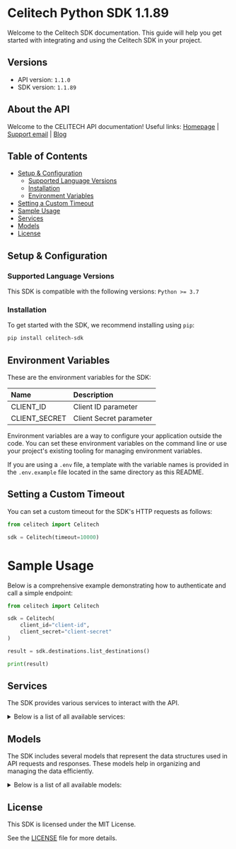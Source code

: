 # Celitech Python SDK 1.1.89<a id="celitech-python-sdk-1189"></a>

Welcome to the Celitech SDK documentation. This guide will help you get started with integrating and using the Celitech SDK in your project.

## Versions<a id="versions"></a>

- API version: `1.1.0`
- SDK version: `1.1.89`

## About the API<a id="about-the-api"></a>

Welcome to the CELITECH API documentation! Useful links: [Homepage](https://www.celitech.com) | [Support email](mailto:support@celitech.com) | [Blog](https://www.celitech.com/blog/)

## Table of Contents<a id="table-of-contents"></a>

- [Setup & Configuration](#setup--configuration)
  - [Supported Language Versions](#supported-language-versions)
  - [Installation](#installation)
  - [Environment Variables](#environment-variables)
- [Setting a Custom Timeout](#setting-a-custom-timeout)
- [Sample Usage](#sample-usage)
- [Services](#services)
- [Models](#models)
- [License](#license)

## Setup & Configuration<a id="setup--configuration"></a>

### Supported Language Versions<a id="supported-language-versions"></a>

This SDK is compatible with the following versions: `Python >= 3.7`

### Installation<a id="installation"></a>

To get started with the SDK, we recommend installing using `pip`:

```bash
pip install celitech-sdk
```

## Environment Variables<a id="environment-variables"></a>

These are the environment variables for the SDK:

| Name          | Description             |
| :------------ | :---------------------- |
| CLIENT_ID     | Client ID parameter     |
| CLIENT_SECRET | Client Secret parameter |

Environment variables are a way to configure your application outside the code. You can set these environment variables on the command line or use your project's existing tooling for managing environment variables.

If you are using a `.env` file, a template with the variable names is provided in the `.env.example` file located in the same directory as this README.

## Setting a Custom Timeout<a id="setting-a-custom-timeout"></a>

You can set a custom timeout for the SDK's HTTP requests as follows:

```py
from celitech import Celitech

sdk = Celitech(timeout=10000)
```

# Sample Usage<a id="sample-usage"></a>

Below is a comprehensive example demonstrating how to authenticate and call a simple endpoint:

```py
from celitech import Celitech

sdk = Celitech(
    client_id="client-id",
    client_secret="client-secret"
)

result = sdk.destinations.list_destinations()

print(result)

```

## Services<a id="services"></a>

The SDK provides various services to interact with the API.

<details> 
<summary>Below is a list of all available services:</summary>

| Name         |
| :----------- |
| destinations |
| packages     |
| purchases    |
| e_sim        |

</details>

## Models<a id="models"></a>

The SDK includes several models that represent the data structures used in API requests and responses. These models help in organizing and managing the data efficiently.

<details> 
<summary>Below is a list of all available models:</summary>

| Name                             | Description |
| :------------------------------- | :---------- |
| ListDestinationsOkResponse       |             |
| ListPackagesOkResponse           |             |
| ListPurchasesOkResponse          |             |
| CreatePurchaseRequest            |             |
| CreatePurchaseOkResponse         |             |
| TopUpEsimRequest                 |             |
| TopUpEsimOkResponse              |             |
| EditPurchaseRequest              |             |
| EditPurchaseOkResponse           |             |
| GetPurchaseConsumptionOkResponse |             |
| GetEsimOkResponse                |             |
| GetEsimDeviceOkResponse          |             |
| GetEsimHistoryOkResponse         |             |
| GetEsimMacOkResponse             |             |

</details>

## License<a id="license"></a>

This SDK is licensed under the MIT License.

See the [LICENSE](LICENSE) file for more details.
